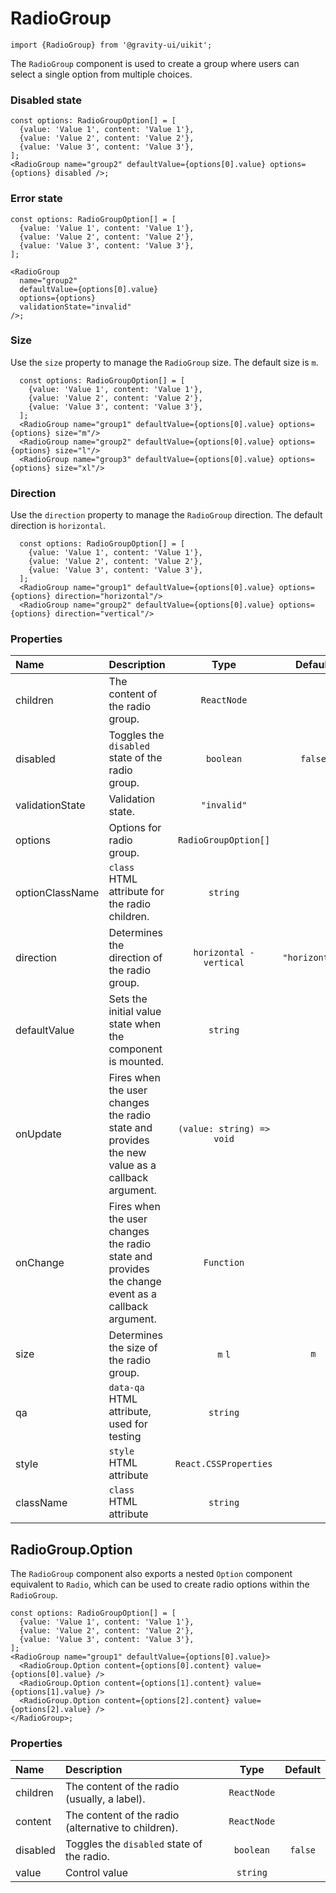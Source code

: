 <!--GITHUB_BLOCK-->

# RadioGroup

<!--/GITHUB_BLOCK-->

```tsx
import {RadioGroup} from '@gravity-ui/uikit';
```

The `RadioGroup` component is used to create a group where users can select a single option from multiple choices.

### Disabled state

<!--LANDING_BLOCK

<ExampleBlock
  code={`
const options: RadioGroupOption[] = [
  {value: 'Value 1', content: 'Value 1'},
  {value: 'Value 2', content: 'Value 2'},
  {value: 'Value 3', content: 'Value 3'},
];
<RadioGroup name="group2" defaultValue={options[0].value} options={options} disabled/>
`}
>
  <UIKit.RadioGroup name="group2" defaultValue="Value 1" options={
    [
      {value: 'Value 1', content: 'Value 1'},
      {value: 'Value 2', content: 'Value 2'},
      {value: 'Value 3', content: 'Value 3'},
    ]
  } disabled/>
</ExampleBlock>

LANDING_BLOCK-->

<!--GITHUB_BLOCK-->

```tsx
const options: RadioGroupOption[] = [
  {value: 'Value 1', content: 'Value 1'},
  {value: 'Value 2', content: 'Value 2'},
  {value: 'Value 3', content: 'Value 3'},
];
<RadioGroup name="group2" defaultValue={options[0].value} options={options} disabled />;
```

<!--/GITHUB_BLOCK-->

### Error state

<!--LANDING_BLOCK

<ExampleBlock
  code={`
const options: RadioGroupOption[] = [
  {value: 'Value 1', content: 'Value 1'},
  {value: 'Value 2', content: 'Value 2'},
  {value: 'Value 3', content: 'Value 3'},
];
<RadioGroup name="group2" defaultValue={options[0].value} options={options} validationState="invalid" />
`}
>
  <UIKit.RadioGroup name="group2" defaultValue="Value 1" options={
    [
      {value: 'Value 1', content: 'Value 1'},
      {value: 'Value 2', content: 'Value 2'},
      {value: 'Value 3', content: 'Value 3'},
    ]
  } validationState="invalid" />
</ExampleBlock>

LANDING_BLOCK-->

<!--GITHUB_BLOCK-->

```tsx
const options: RadioGroupOption[] = [
  {value: 'Value 1', content: 'Value 1'},
  {value: 'Value 2', content: 'Value 2'},
  {value: 'Value 3', content: 'Value 3'},
];

<RadioGroup
  name="group2"
  defaultValue={options[0].value}
  options={options}
  validationState="invalid"
/>;
```

<!--/GITHUB_BLOCK-->

### Size

Use the `size` property to manage the `RadioGroup` size. The default size is `m`.

<!--LANDING_BLOCK

<ExampleBlock
  code={`
const options: RadioGroupOption[] = [
  {value: 'Value 1', content: 'Value 1'},
  {value: 'Value 2', content: 'Value 2'},
  {value: 'Value 3', content: 'Value 3'},
];
<RadioGroup name="group1" defaultValue={options[0].value} options={options} size="m"/>
<RadioGroup name="group2" defaultValue={options[0].value} options={options} size="l"/>
<RadioGroup name="group3" defaultValue={options[0].value} options={options} size="xl"/>
`}
>
  <UIKit.RadioGroup name="group1" defaultValue="Value 1" options={
    [
      {value: 'Value 1', content: 'Value 1'},
      {value: 'Value 2', content: 'Value 2'},
      {value: 'Value 3', content: 'Value 3'},
    ]
  } size="m"/>
  <UIKit.RadioGroup name="group2" defaultValue="Value 1" options={
    [
      {value: 'Value 1', content: 'Value 1'},
      {value: 'Value 2', content: 'Value 2'},
      {value: 'Value 3', content: 'Value 3'},
    ]
  } size="l"/>
  <UIKit.RadioGroup name="group3" defaultValue="Value 1" options={
    [
      {value: 'Value 1', content: 'Value 1'},
      {value: 'Value 2', content: 'Value 2'},
      {value: 'Value 3', content: 'Value 3'},
    ]
  } size="xl"/>
</ExampleBlock>

LANDING_BLOCK-->

<!--GITHUB_BLOCK-->

```tsx
  const options: RadioGroupOption[] = [
    {value: 'Value 1', content: 'Value 1'},
    {value: 'Value 2', content: 'Value 2'},
    {value: 'Value 3', content: 'Value 3'},
  ];
  <RadioGroup name="group1" defaultValue={options[0].value} options={options} size="m"/>
  <RadioGroup name="group2" defaultValue={options[0].value} options={options} size="l"/>
  <RadioGroup name="group3" defaultValue={options[0].value} options={options} size="xl"/>
```

<!--/GITHUB_BLOCK-->

### Direction

Use the `direction` property to manage the `RadioGroup` direction. The default direction is `horizontal`.

<!--LANDING_BLOCK

<ExampleBlock
  code={`
const options: RadioGroupOption[] = [
  {value: 'Value 1', content: 'Value 1'},
  {value: 'Value 2', content: 'Value 2'},
  {value: 'Value 3', content: 'Value 3'},
];
<RadioGroup name="group1" defaultValue={options[0].value} options={options} direction="horizontal"/>
<RadioGroup name="group2" defaultValue={options[0].value} options={options} direction="vertical"/>
`}
>
  <UIKit.RadioGroup name="group1" defaultValue="Value 1" options={
    [
      {value: 'Value 1', content: 'Value 1'},
      {value: 'Value 2', content: 'Value 2'},
      {value: 'Value 3', content: 'Value 3'},
    ]
  } direction="horizontal"/>
  <UIKit.RadioGroup name="group2" defaultValue="Value 1" options={
    [
      {value: 'Value 1', content: 'Value 1'},
      {value: 'Value 2', content: 'Value 2'},
      {value: 'Value 3', content: 'Value 3'},
    ]
  } direction="vertical"/>
</ExampleBlock>

LANDING_BLOCK-->

<!--GITHUB_BLOCK-->

```tsx
  const options: RadioGroupOption[] = [
    {value: 'Value 1', content: 'Value 1'},
    {value: 'Value 2', content: 'Value 2'},
    {value: 'Value 3', content: 'Value 3'},
  ];
  <RadioGroup name="group1" defaultValue={options[0].value} options={options} direction="horizontal"/>
  <RadioGroup name="group2" defaultValue={options[0].value} options={options} direction="vertical"/>
```

<!--/GITHUB_BLOCK-->

### Properties

| Name            | Description                                                                                       |           Type            |    Default     |
| :-------------- | :------------------------------------------------------------------------------------------------ | :-----------------------: | :------------: |
| children        | The content of the radio group.                                                                   |        `ReactNode`        |                |
| disabled        | Toggles the `disabled` state of the radio group.                                                  |         `boolean`         |    `false`     |
| validationState | Validation state.                                                                                 |        `"invalid"`        |                |
| options         | Options for radio group.                                                                          |   `RadioGroupOption[]`    |                |
| optionClassName | `class` HTML attribute for the radio children.                                                    |         `string`          |                |
| direction       | Determines the direction of the radio group.                                                      |  `horizontal - vertical`  | `"horizontal"` |
| defaultValue    | Sets the initial value state when the component is mounted.                                       |         `string`          |                |
| onUpdate        | Fires when the user changes the radio state and provides the new value as a callback argument.    | `(value: string) => void` |                |
| onChange        | Fires when the user changes the radio state and provides the change event as a callback argument. |        `Function`         |                |
| size            | Determines the size of the radio group.                                                           |          `m` `l`          |      `m`       |
| qa              | `data-qa` HTML attribute, used for testing                                                        |         `string`          |                |
| style           | `style` HTML attribute                                                                            |   `React.CSSProperties`   |                |
| className       | `class` HTML attribute                                                                            |         `string`          |                |

## RadioGroup.Option

The `RadioGroup` component also exports a nested `Option` component equivalent to `Radio`, which can be used to create radio options within the `RadioGroup`.

<!--LANDING_BLOCK

<ExampleBlock
  code={`
const options: RadioGroupOption[] = [
  {value: 'Value 1', content: 'Value 1'},
  {value: 'Value 2', content: 'Value 2'},
  {value: 'Value 3', content: 'Value 3'},
];
<RadioGroup name="group1" defaultValue={options[0].value}>
  <RadioGroup.Option content={options[0].content} value={options[0].value} />
  <RadioGroup.Option content={options[1].content} value={options[1].value} />
  <RadioGroup.Option content={options[2].content} value={options[2].value} />
</RadioGroup>
`}
>
<UIKit.RadioGroup name="group1" defaultValue="Value 1">
  <UIKit.RadioGroup.Option content="Value 1" value="Value 1" />
  <UIKit.RadioGroup.Option content="Value 2" value="Value 2" />
  <UIKit.RadioGroup.Option content="Value 3" value="Value 3" />
</UIKit.RadioGroup>
</ExampleBlock>

LANDING_BLOCK-->

<!--GITHUB_BLOCK-->

```tsx
const options: RadioGroupOption[] = [
  {value: 'Value 1', content: 'Value 1'},
  {value: 'Value 2', content: 'Value 2'},
  {value: 'Value 3', content: 'Value 3'},
];
<RadioGroup name="group1" defaultValue={options[0].value}>
  <RadioGroup.Option content={options[0].content} value={options[0].value} />
  <RadioGroup.Option content={options[1].content} value={options[1].value} />
  <RadioGroup.Option content={options[2].content} value={options[2].value} />
</RadioGroup>;
```

<!--/GITHUB_BLOCK-->

### Properties

| Name     | Description                                         |    Type     | Default |
| :------- | :-------------------------------------------------- | :---------: | :-----: |
| children | The content of the radio (usually, a label).        | `ReactNode` |         |
| content  | The content of the radio (alternative to children). | `ReactNode` |         |
| disabled | Toggles the `disabled` state of the radio.          |  `boolean`  | `false` |
| value    | Control value                                       |  `string`   |         |
